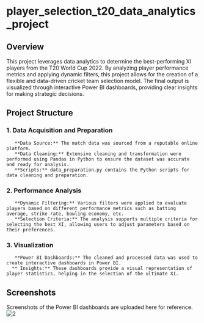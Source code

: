 # player_selection_t20_data_analytics_project
## Overview
This project leverages data analytics to determine the best-performing XI players from the T20 World Cup 2022. By analyzing player performance metrics and applying dynamic filters, this project allows for the creation of a flexible and data-driven cricket team selection model. The final output is visualized through interactive Power BI dashboards, providing clear insights for making strategic decisions.

## Project Structure
### 1. Data Acquisition and Preparation
       **Data Source:** The match data was sourced from a reputable online platform.
       **Data Cleaning:** Extensive cleaning and transformation were performed using Pandas in Python to ensure the dataset was accurate and ready for analysis.
       **Scripts:** data_preparation.py contains the Python scripts for data cleaning and preparation.
### 2. Performance Analysis
       **Dynamic Filtering:** Various filters were applied to evaluate players based on different performance metrics such as batting average, strike rate, bowling economy, etc.
       **Selection Criteria:** The analysis supports multiple criteria for selecting the best XI, allowing users to adjust parameters based on their preferences.
### 3. Visualization
       **Power BI Dashboards:** The cleaned and processed data was used to create interactive dashboards in Power BI.
      ** Insights:** These dashboards provide a visual representation of player statistics, helping in the selection of the ultimate XI.
## Screenshots
Screenshots of the Power BI dashboards are uploaded here for reference.
![2](https://github.com/user-attachments/assets/5220e866-59ce-4e2d-b50f-05930d740dc1)

